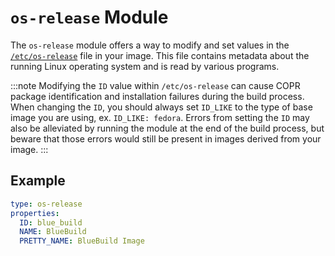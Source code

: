 # **`os-release` Module**

The `os-release` module offers a way to modify and set values in the [`/etc/os-release`](https://www.freedesktop.org/software/systemd/man/latest/os-release.html) file in your image. This file contains metadata about the running Linux operating system and is read by various programs. 

:::note
Modifying the `ID` value within `/etc/os-release` can cause COPR package identification and installation failures during the build process. When changing the `ID`, you should always set `ID_LIKE` to the type of base image you are using, ex. `ID_LIKE: fedora`. Errors from setting the `ID` may also be alleviated by running the module at the end of the build process, but beware that those errors would still be present in images derived from your image.
:::
 
## Example

```yaml
type: os-release
properties:
  ID: blue_build
  NAME: BlueBuild
  PRETTY_NAME: BlueBuild Image
```
